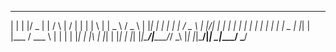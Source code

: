  _   _  ___  _        _      __  __ _   _ _   _ ____   ___  
| | | |/ _ \| |      / \    |  \/  | | | | \ | |  _ \ / _ \ 
| |_| | | | | |     / _ \   | |\/| | | | |  \| | | | | | | |
|  _  | |_| | |___ / ___ \  | |  | | |_| | |\  | |_| | |_| |
|_| |_|\___/|_____/_/   \_\ |_|  |_|\___/|_| \_|____/ \___/ 
                                                            

